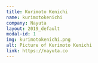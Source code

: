 ```yaml
---
title: Kurimoto Kenichi
name: kurimotokenichi
company: Nayuta
layout: 2019_default
modal-id: 1
img: kurimotokenichi.png
alt: Picture of Kurimoto Kenichi
link: https://nayuta.co
---
```

